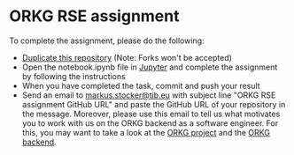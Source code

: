 # ORKG RSE assignment

To complete the assignment, please do the following:

* [Duplicate this repository](https://help.github.com/en/articles/duplicating-a-repository) (Note: Forks won't be accepted)
* Open the notebook.ipynb file in [Jupyter](http://jupyter.org) and complete the assignment by following the instructions
* When you have completed the task, commit and push your result
* Send an email to markus.stocker@tib.eu with subject line "ORKG RSE assignment GitHub URL" and paste the GitHub URL of your repository in the message. Moreover, please use this email to tell us what motivates you to work with us on the ORKG backend as a software engineer. For this, you may want to take a look at the [ORKG project](https://projects.tib.eu/orkg/) and the [ORKG backend](https://gitlab.com/TIBHannover/orkg/orkg-backend).
